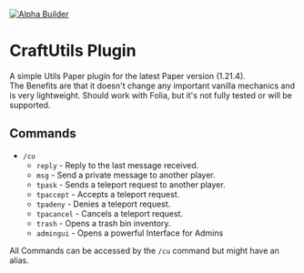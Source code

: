 [![Alpha Builder](https://github.com/Craftefix/CraftUtils/actions/workflows/build.yml/badge.svg?branch=alpha-releases)](https://github.com/Craftefix/CraftUtils/actions/workflows/build.yml)

# CraftUtils Plugin

A simple Utils Paper plugin for the latest Paper version (1.21.4).  
The Benefits are that it doesn't change any important vanilla mechanics and is very lightweight.
Should work with Folia, but it's not fully tested or will be supported.
## Commands
- `/cu`
  - `reply` - Reply to the last message received.
  - `msg` - Send a private message to another player.
  - `tpask` - Sends a teleport request to another player.
  - `tpaccept` - Accepts a teleport request.
  - `tpadeny` - Denies a teleport request.
  - `tpacancel` - Cancels a teleport request.
  - `trash` - Opens a trash bin inventory.
  - `admingui` - Opens a powerful Interface for Admins

All Commands can be accessed by the `/cu` command but might have an alias.
